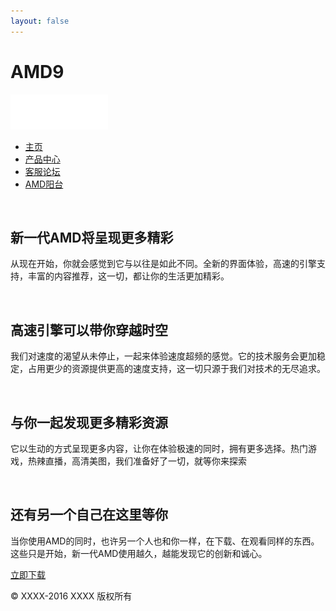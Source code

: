 ```yaml
---
layout: false
---
```


<!DOCTYPE html>
<html lang=en>
	<meta charset=UTF-8>
	<meta http-equiv=X-UA-Compatible content="IE=edge">
	<link rel="shortcut icon" href="/favicon.ico">
	<link rel=bookmark href="/favicon.ico" type=image/x-icon>
	<title>高仿 -- AMD9 : 精彩,一下就有</title>
	<link rel=stylesheet href="css/style.css">
	<div class=wrap id=wrap>
		<div class=wrapper>
			<div class=header>
				<div class="head clearfix">
					<div class=logo_box>
						<h1 class=hidden>AMD9</h1>
						<a href='javascript:;' class=logo_link><img src="img/logo.png" alt=xxx></a>
					</div>
					<div class=nav_box id=nav_box>
						<ul>
							<li>
								<a href='javascript:;' target=_blank clickid=guanwang_navigation_homepage>主页</a>
								<li>
									<a href='javascript:;' target=_blank clickid=guanwang_navigation_productcenter>产品中心</a>
									<li>
										<a href='javascript:;' target=_blank clickid=guanwang_navigation_customer>客服论坛</a>
										<li>
											<a href='javascript:;' target=_blank clickid=guanwang_navigation_yangtai>AMD阳台</a>
						</ul><span class=ic_line></span></div>
				</div>
			</div>
			<div class=page_wp id=page_wp>
				<div class="page page_1"><span class="page_bg scale_box"></span>
					<div class=img_box><img src="" alt=""></div>
					<div class="txt_box scale_box">
						<h2>新一代AMD将呈现更多精彩</h2>
						<p class=txt_brief>从现在开始，你就会感觉到它与以往是如此不同。全新的界面体验，高速的引擎支持，丰富的内容推荐，这一切，都让你的生活更加精彩。</div>
				</div>
				<div class="page page_2"><span class="page_bg scale_box"></span>
					<div class=img_box><img src="" alt=""></div>
					<div class="txt_box scale_box">
						<h2>高速引擎可以带你穿越时空</h2>
						<p class=txt_brief>我们对速度的渴望从未停止，一起来体验速度超频的感觉。它的技术服务会更加稳定，占用更少的资源提供更高的速度支持，这一切只源于我们对技术的无尽追求。</div>
				</div>
				<div class="page page_3"><span class="page_bg scale_box"></span>
					<div class=img_box><img src="" alt=""></div>
					<div class="txt_box scale_box">
						<h2>与你一起发现更多精彩资源</h2>
						<p class=txt_brief>它以生动的方式呈现更多内容，让你在体验极速的同时，拥有更多选择。热门游戏，热辣直播，高清美图，我们准备好了一切，就等你来探索</div>
				</div>
				<div class="page page_4"><span class="page_bg scale_box"></span>
					<div class=img_box><img src="" alt=""></div>
					<div class="light_wp scale_box"><span class=light_box><i class=light_1></i> <i class=light_2></i> <i class=light_3></i> <i class=light_4></i> <i class=light_5></i></span></div><span class="meteor_box scale_box"></span>
					<div class="txt_box scale_box">
						<h2>还有另一个自己在这里等你</h2>
						<p class=txt_brief>当你使用AMD的同时，也许另一个人也和你一样，在下载、在观看同样的东西。这些只是开始，新一代AMD使用越久，越能发现它的创新和诚心。</div>
				</div>
			</div>
			<div class="star_wp scale_box" id=star_wp><span class=star_bg></span> <span class=star_box></span></div><canvas id=canvas></canvas>
			<div class="btns_wp scale_box">
				<a class="btn_download JS-btn-download" href='javascript:;'>立即下载</a>
			</div>
			<div class=btn_control id=btn_control>
				<a href=javascript:; class=cur></a>
				<a href=javascript:;></a>
				<a href=javascript:;></a>
				<a href=javascript:;></a>
			</div>
			<div class=footer>
				<div class=foot>
					<p>© XXXX-2016 XXXX 版权所有</div>
			</div>
		</div>
	</div>
	<script src="./js/vendors.js"></script>
	<script src="./js/index.js"></script>
</html>